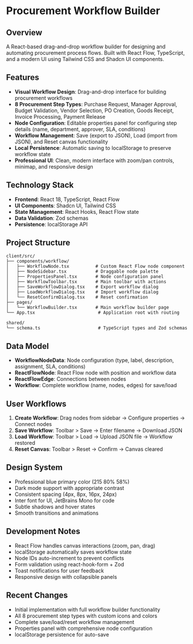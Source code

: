 # Procurement Workflow Builder

## Overview
A React-based drag-and-drop workflow builder for designing and automating procurement process flows. Built with React Flow, TypeScript, and a modern UI using Tailwind CSS and Shadcn UI components.

## Features
- **Visual Workflow Design**: Drag-and-drop interface for building procurement workflows
- **8 Procurement Step Types**: Purchase Request, Manager Approval, Budget Validation, Vendor Selection, PO Creation, Goods Receipt, Invoice Processing, Payment Release
- **Node Configuration**: Editable properties panel for configuring step details (name, department, approver, SLA, conditions)
- **Workflow Management**: Save (export to JSON), Load (import from JSON), and Reset canvas functionality
- **Local Persistence**: Automatic saving to localStorage to preserve workflow state
- **Professional UI**: Clean, modern interface with zoom/pan controls, minimap, and responsive design

## Technology Stack
- **Frontend**: React 18, TypeScript, React Flow
- **UI Components**: Shadcn UI, Tailwind CSS
- **State Management**: React Hooks, React Flow state
- **Data Validation**: Zod schemas
- **Persistence**: localStorage API

## Project Structure
```
client/src/
├── components/workflow/
│   ├── WorkflowNode.tsx          # Custom React Flow node component
│   ├── NodeSidebar.tsx           # Draggable node palette
│   ├── PropertiesPanel.tsx       # Node configuration panel
│   ├── WorkflowToolbar.tsx       # Main toolbar with actions
│   ├── SaveWorkflowDialog.tsx    # Export workflow dialog
│   ├── LoadWorkflowDialog.tsx    # Import workflow dialog
│   └── ResetConfirmDialog.tsx    # Reset confirmation
├── pages/
│   └── WorkflowBuilder.tsx       # Main workflow builder page
└── App.tsx                        # Application root with routing

shared/
└── schema.ts                      # TypeScript types and Zod schemas
```

## Data Model
- **WorkflowNodeData**: Node configuration (type, label, description, assignment, SLA, conditions)
- **ReactFlowNode**: React Flow node with position and workflow data
- **ReactFlowEdge**: Connections between nodes
- **Workflow**: Complete workflow (name, nodes, edges) for save/load

## User Workflows
1. **Create Workflow**: Drag nodes from sidebar → Configure properties → Connect nodes
2. **Save Workflow**: Toolbar > Save → Enter filename → Download JSON
3. **Load Workflow**: Toolbar > Load → Upload JSON file → Workflow restored
4. **Reset Canvas**: Toolbar > Reset → Confirm → Canvas cleared

## Design System
- Professional blue primary color (215 80% 58%)
- Dark mode support with appropriate contrast
- Consistent spacing (4px, 8px, 16px, 24px)
- Inter font for UI, JetBrains Mono for code
- Subtle shadows and hover states
- Smooth transitions and animations

## Development Notes
- React Flow handles canvas interactions (zoom, pan, drag)
- localStorage automatically saves workflow state
- Node IDs auto-increment to prevent conflicts
- Form validation using react-hook-form + Zod
- Toast notifications for user feedback
- Responsive design with collapsible panels

## Recent Changes
- Initial implementation with full workflow builder functionality
- All 8 procurement step types with custom icons and colors
- Complete save/load/reset workflow management
- Properties panel with comprehensive node configuration
- localStorage persistence for auto-save
